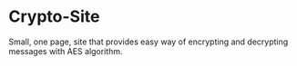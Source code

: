 Crypto-Site
===========

Small, one page, site that provides easy way of encrypting and decrypting messages with AES algorithm.
